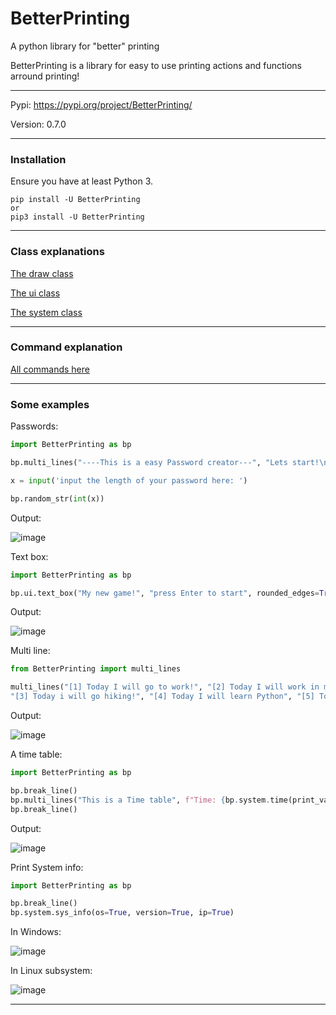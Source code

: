# BetterPrinting
A python library for "better" printing 

BetterPrinting is a library for easy to use printing actions and functions arround printing!

<hr>

Pypi: https://pypi.org/project/BetterPrinting/

Version: 0.7.0

<hr>

### Installation

Ensure you have at least Python 3.

 ```
 pip install -U BetterPrinting
 or
 pip3 install -U BetterPrinting
 ```
 
<hr>

### Class explanations

<a href='https://github.com/Butter-mit-Brot/BetterPrinting/blob/main/docs/draw.md'>The draw class</a>

<a href='https://github.com/Butter-mit-Brot/BetterPrinting/blob/main/docs/ui.md#the-ui-class'>The ui class</a>

<a href='https://github.com/Butter-mit-Brot/BetterPrinting/blob/main/docs/system.md#the-system-class'>The system class</a>

<hr>

### Command explanation

<a href="https://github.com/Butter-mit-Brot/BetterPrinting/blob/main/Commands.md">All commands here</a>

<hr>

 ### Some examples
 
 Passwords:
 
 ```Python
 import BetterPrinting as bp

bp.multi_lines("----This is a easy Password creator---", "Lets start!\n")

x = input('input the length of your password here: ')

bp.random_str(int(x)) 
 ```

Output:

![image](https://user-images.githubusercontent.com/83476809/121803530-69363480-cc42-11eb-9252-696a14bfc9d4.png)

Text box:

```Python
import BetterPrinting as bp

bp.ui.text_box("My new game!", "press Enter to start", rounded_edges=True)
```

Output:

![image](https://user-images.githubusercontent.com/83476809/194708511-68a8bb8c-813b-40de-b212-795e59f0ebb2.png)

Multi line:

```Python
from BetterPrinting import multi_lines

multi_lines("[1] Today I will go to work!", "[2] Today I will work in my garden",
"[3] Today i will go hiking!", "[4] Today I will learn Python", "[5] Today I wíll just relax")
```

Output:

![image](https://user-images.githubusercontent.com/83476809/122222011-22e70c80-ceb2-11eb-94a2-89449fcb1dea.png)

A time table:

```Python
import BetterPrinting as bp

bp.break_line()
bp.multi_lines("This is a Time table", f"Time: {bp.system.time(print_val=False)}", f"Date: {bp.system.date(print_val=False)}")
bp.break_line()
```

Output:

![image](https://user-images.githubusercontent.com/83476809/142874565-ee0cc0a8-f3f7-4d43-b6eb-368f80ebc14c.png)

Print System info:

```Python
import BetterPrinting as bp

bp.break_line()
bp.system.sys_info(os=True, version=True, ip=True)
```

In Windows:

![image](https://user-images.githubusercontent.com/83476809/142875907-cb98ec6a-2caa-4796-91af-e5c81a23f4ac.png)

In Linux subsystem:

![image](https://user-images.githubusercontent.com/83476809/142876040-ca3a1666-3910-4db9-8131-c478fbcb531d.png)

<hr>
